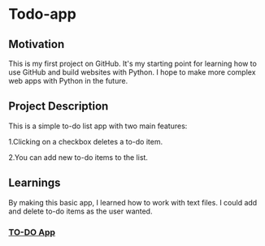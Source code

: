 # Todo-app


## Motivation
This is my first project on GitHub. It's my starting point for learning how to use GitHub and build websites with Python. I hope to make more complex web apps with Python in the future.

## Project Description
This is a simple to-do list app with two main features:

1.Clicking on a checkbox deletes a to-do item.

2.You can add new to-do items to the list.

## Learnings
By making this basic app, I learned how to work with text files. I could add and delete to-do items as the user wanted.

### [TO-DO App](https://sonialwani-todo-app-web-z7zmve.streamlit.app)

